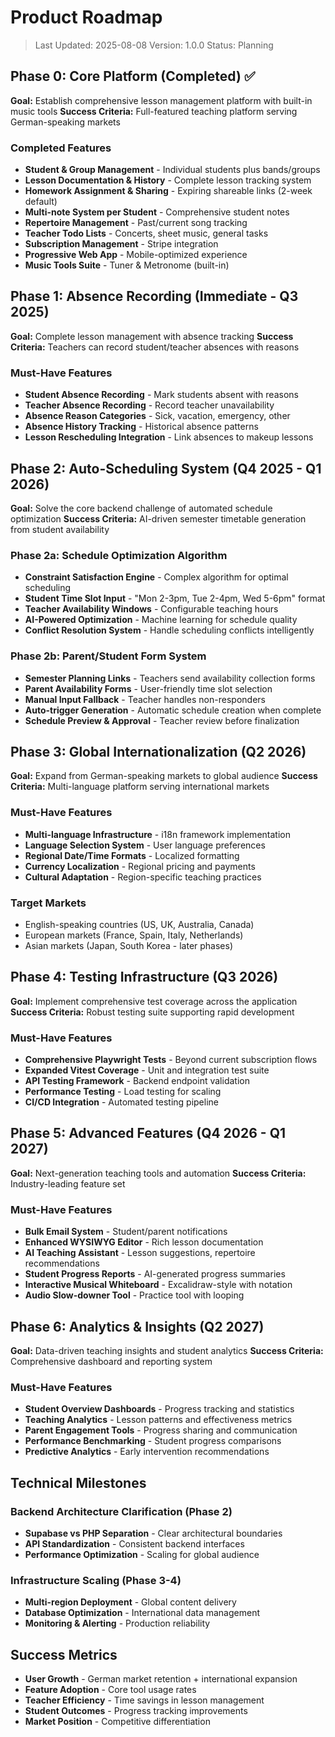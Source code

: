 # Product Roadmap

> Last Updated: 2025-08-08
> Version: 1.0.0
> Status: Planning

## Phase 0: Core Platform (Completed) ✅

**Goal:** Establish comprehensive lesson management platform with built-in music tools
**Success Criteria:** Full-featured teaching platform serving German-speaking markets

### Completed Features

- **Student & Group Management** - Individual students plus bands/groups
- **Lesson Documentation & History** - Complete lesson tracking system
- **Homework Assignment & Sharing** - Expiring shareable links (2-week default)
- **Multi-note System per Student** - Comprehensive student notes
- **Repertoire Management** - Past/current song tracking
- **Teacher Todo Lists** - Concerts, sheet music, general tasks
- **Subscription Management** - Stripe integration
- **Progressive Web App** - Mobile-optimized experience
- **Music Tools Suite** - Tuner & Metronome (built-in)

## Phase 1: Absence Recording (Immediate - Q3 2025)

**Goal:** Complete lesson management with absence tracking
**Success Criteria:** Teachers can record student/teacher absences with reasons

### Must-Have Features

- **Student Absence Recording** - Mark students absent with reasons
- **Teacher Absence Recording** - Record teacher unavailability
- **Absence Reason Categories** - Sick, vacation, emergency, other
- **Absence History Tracking** - Historical absence patterns
- **Lesson Rescheduling Integration** - Link absences to makeup lessons

## Phase 2: Auto-Scheduling System (Q4 2025 - Q1 2026)

**Goal:** Solve the core backend challenge of automated schedule optimization
**Success Criteria:** AI-driven semester timetable generation from student availability

### Phase 2a: Schedule Optimization Algorithm

- **Constraint Satisfaction Engine** - Complex algorithm for optimal scheduling
- **Student Time Slot Input** - "Mon 2-3pm, Tue 2-4pm, Wed 5-6pm" format
- **Teacher Availability Windows** - Configurable teaching hours
- **AI-Powered Optimization** - Machine learning for schedule quality
- **Conflict Resolution System** - Handle scheduling conflicts intelligently

### Phase 2b: Parent/Student Form System

- **Semester Planning Links** - Teachers send availability collection forms
- **Parent Availability Forms** - User-friendly time slot selection
- **Manual Input Fallback** - Teacher handles non-responders
- **Auto-trigger Generation** - Automatic schedule creation when complete
- **Schedule Preview & Approval** - Teacher review before finalization

## Phase 3: Global Internationalization (Q2 2026)

**Goal:** Expand from German-speaking markets to global audience
**Success Criteria:** Multi-language platform serving international markets

### Must-Have Features

- **Multi-language Infrastructure** - i18n framework implementation
- **Language Selection System** - User language preferences
- **Regional Date/Time Formats** - Localized formatting
- **Currency Localization** - Regional pricing and payments
- **Cultural Adaptation** - Region-specific teaching practices

### Target Markets
- English-speaking countries (US, UK, Australia, Canada)
- European markets (France, Spain, Italy, Netherlands)
- Asian markets (Japan, South Korea - later phases)

## Phase 4: Testing Infrastructure (Q3 2026)

**Goal:** Implement comprehensive test coverage across the application
**Success Criteria:** Robust testing suite supporting rapid development

### Must-Have Features

- **Comprehensive Playwright Tests** - Beyond current subscription flows
- **Expanded Vitest Coverage** - Unit and integration test suite
- **API Testing Framework** - Backend endpoint validation
- **Performance Testing** - Load testing for scaling
- **CI/CD Integration** - Automated testing pipeline

## Phase 5: Advanced Features (Q4 2026 - Q1 2027)

**Goal:** Next-generation teaching tools and automation
**Success Criteria:** Industry-leading feature set

### Must-Have Features

- **Bulk Email System** - Student/parent notifications
- **Enhanced WYSIWYG Editor** - Rich lesson documentation
- **AI Teaching Assistant** - Lesson suggestions, repertoire recommendations
- **Student Progress Reports** - AI-generated progress summaries
- **Interactive Musical Whiteboard** - Excalidraw-style with notation
- **Audio Slow-downer Tool** - Practice tool with looping

## Phase 6: Analytics & Insights (Q2 2027)

**Goal:** Data-driven teaching insights and student analytics
**Success Criteria:** Comprehensive dashboard and reporting system

### Must-Have Features

- **Student Overview Dashboards** - Progress tracking and statistics
- **Teaching Analytics** - Lesson patterns and effectiveness metrics
- **Parent Engagement Tools** - Progress sharing and communication
- **Performance Benchmarking** - Student progress comparisons
- **Predictive Analytics** - Early intervention recommendations

## Technical Milestones

### Backend Architecture Clarification (Phase 2)
- **Supabase vs PHP Separation** - Clear architectural boundaries
- **API Standardization** - Consistent backend interfaces
- **Performance Optimization** - Scaling for global audience

### Infrastructure Scaling (Phase 3-4)
- **Multi-region Deployment** - Global content delivery
- **Database Optimization** - International data management
- **Monitoring & Alerting** - Production reliability

## Success Metrics

- **User Growth** - German market retention + international expansion
- **Feature Adoption** - Core tool usage rates
- **Teacher Efficiency** - Time savings in lesson management
- **Student Outcomes** - Progress tracking improvements
- **Market Position** - Competitive differentiation